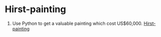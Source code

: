 # Hirst-painting
1. Use Python to get a valuable painting which cost US$60,000.
[Hirst-painting](https://www.artsy.net/artwork/damien-hirst-ellipticine-32)